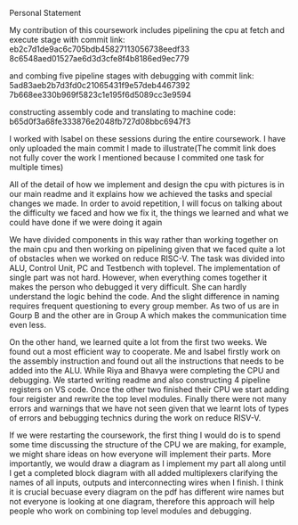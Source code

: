 Personal Statement

My contribution of this coursework includes pipelining the cpu at fetch and execute stage with commit link: 
eb2c7d1de9ac6c705bdb45827113056738eedf33 <br /> 
8c6548aed01527ae6d3d3cfe8f4b8186ed9ec779

and combing five pipeline stages with debugging with commit link:<br />
5ad83aeb2b7d3fd0c21065431f9e57deb4467392 <br />
7b668ee330b969f5823c1e195f6d5089cc3e9594

constructing assembly code and translating to machine code:<br />
b65d0f3a68fe333876e2048fb727d08bbc6947f3

I worked with Isabel on these sessions during the entire coursework. I have only uploaded the main commit I made to illustrate(The commit link does not fully cover the work I mentioned because I commited one task for multiple times)

All of the detail of how we implement and design the cpu with pictures is in our main readme and it explains how we achieved the tasks and special changes we made. In order to avoid repetition, I will focus on talking about the difficulty we faced and how we fix it, the things we learned and what we could have done if we were doing it again

We have divided components in this way rather than working together on the main cpu and then working on pipelining given that we faced quite a lot of obstacles when we worked on reduce RISC-V. The task was divided into ALU, Control Unit, PC and Testbench with toplevel. The implementation of single part was not hard. However, when everything comes together it makes the person who debugged it very difficult. She can hardly understand the logic behind the code. And the slight difference in naming requires frequent questioning to every group member. As two of us are in Gourp B and the other are in Group A which makes the communication time even less.

On the other hand, we learned quite a lot from the first two weeks. We found out a most efficient way to cooperate. Me and Isabel firstly work on the assembly instruction and found out all the instructions that needs to be added into the ALU. While Riya and Bhavya were completing the CPU and debugging. We started writing readme and also constructing 4 pipeline registers on VS code. Once the other two finished their CPU we start adding four reigister and rewrite the top level modules. Finally there were not many errors and warnings that we have not seen given that we learnt lots of types of errors and bebugging technics during the work on reduce RISV-V.

If we were restarting the coursework, the first thing I would do is to spend some time discussing the structure of the CPU we are making, for example, we might share ideas on how everyone will implement their parts. More importantly, we would draw a diagram as I implement my part all along until I get a completed block diagram with all added multiplexers clarifying the names of all inputs, outputs and interconnecting wires when I finish. I think it is crucial becuase every diagram on the pdf has different wire names but not everyone is looking at one diagram, therefore this approach will help people who work on combining top level modules and debugging.
